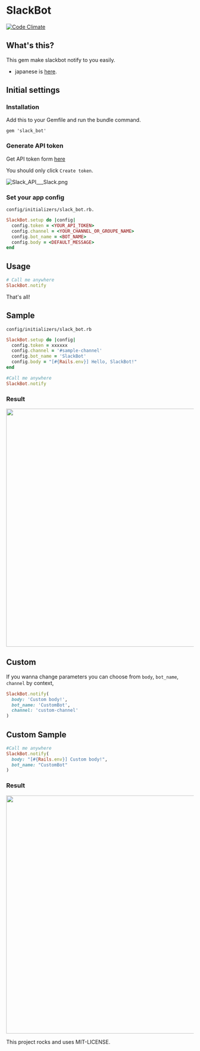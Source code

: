 # SlackBot

[![Code Climate](https://codeclimate.com/github/kidach1/slack_bot/badges/gpa.svg)](https://codeclimate.com/github/kidach1/slack_bot)

## What's this?

This gem make slackbot notify to you easily.

* japanese is [here](http://qiita.com/kidachi_/items/debfd0474d0888e5b1f1).

## Initial settings

### Installation

Add this to your Gemfile and run the bundle command.

```
gem 'slack_bot'
```

### Generate API token

Get API token form [here](https://api.slack.com/#auth)

You should only click `Create token`.

![Slack_API___Slack.png](https://qiita-image-store.s3.amazonaws.com/0/48274/9dad2e26-2171-3a74-1a02-102ae49d1890.png "Slack_API___Slack.png")


### Set your app config

`config/initializers/slack_bot.rb.`

```ruby
SlackBot.setup do |config|
  config.token = <YOUR_API_TOKEN>
  config.channel = <YOUR_CHANNEL_OR_GROUPE_NAME>
  config.bot_name = <BOT_NAME>
  config.body = <DEFAULT_MESSAGE>
end
```


## Usage

```ruby
# Call me anywhere
SlackBot.notify
```

That's all!


## Sample

`config/initializers/slack_bot.rb`

```ruby
SlackBot.setup do |config|
  config.token = xxxxxx
  config.channel = '#sample-channel'
  config.bot_name = 'SlackBot'
  config.body = "[#{Rails.env}] Hello, SlackBot!"
end
```

```ruby
#Call me anywhere
SlackBot.notify
```

### Result

<img src="https://qiita-image-store.s3.amazonaws.com/0/48274/79649019-b72a-7283-4a34-9702aec69d73.png" width="640" />


## Custom

If you wanna change parameters you can choose from `body`, `bot_name`, `channel` by context,

```ruby
SlackBot.notify(
  body: 'Custom body!',
  bot_name: 'CustomBot',
  channel: 'custom-channel'
)
```

## Custom Sample

```ruby
#Call me anywhere
SlackBot.notify(
  body: "[#{Rails.env}] Custom body!", 
  bot_name: "CustomBot"
)
```

### Result

<img src="https://qiita-image-store.s3.amazonaws.com/0/48274/b4dce009-025b-cabc-e801-2a71061be243.png" width="640" />


This project rocks and uses MIT-LICENSE.

